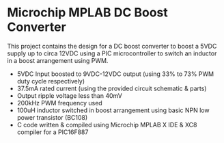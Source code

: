 # Microchip MPLAB DC Boost Converter

This project contains the design for a DC boost converter to boost a 5VDC supply up to circa 12VDC using a PIC microcontroller to switch an inductor in a boost arrangement using PWM.

- 5VDC Input boosted to 9VDC-12VDC output (using 33% to 73% PWM duty cycle respectively)
- 37.5mA rated current (using the provided circuit schematic & parts)
- Output ripple voltage less than 40mV
- 200kHz PWM frequency used
- 100uH inductor switched in boost arrangement using basic NPN low power transistor (BC108)
- C code written & compiled using Microchip MPLAB X IDE & XC8 compiler for a PIC16F887